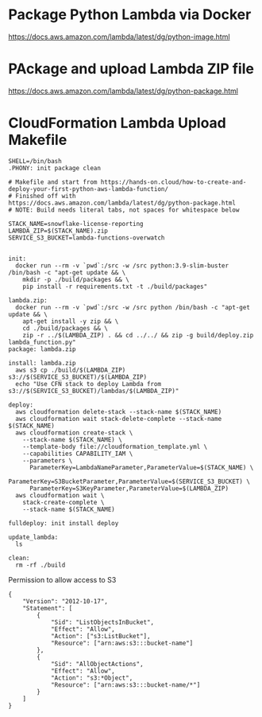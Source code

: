 # Package Python Lambda via Docker
  https://docs.aws.amazon.com/lambda/latest/dg/python-image.html

# PAckage and upload Lambda ZIP file
  https://docs.aws.amazon.com/lambda/latest/dg/python-package.html

# CloudFormation Lambda Upload Makefile

    SHELL=/bin/bash
    .PHONY: init package clean

    # Makefile and start from https://hands-on.cloud/how-to-create-and-deploy-your-first-python-aws-lambda-function/
    # Finished off with https://docs.aws.amazon.com/lambda/latest/dg/python-package.html
    # NOTE: Build needs literal tabs, not spaces for whitespace below

    STACK_NAME=snowflake-license-reporting
    LAMBDA_ZIP=$(STACK_NAME).zip
    SERVICE_S3_BUCKET=lambda-functions-overwatch


    init:
      docker run --rm -v `pwd`:/src -w /src python:3.9-slim-buster /bin/bash -c "apt-get update && \
        mkdir -p ./build/packages && \
        pip install -r requirements.txt -t ./build/packages"

    lambda.zip:
      docker run --rm -v `pwd`:/src -w /src python /bin/bash -c "apt-get update && \
        apt-get install -y zip && \
        cd ./build/packages && \
        zip -r ../$(LAMBDA_ZIP) . && cd ../../ && zip -g build/deploy.zip lambda_function.py"
    package: lambda.zip

    install: lambda.zip
      aws s3 cp ./build/$(LAMBDA_ZIP) s3://$(SERVICE_S3_BUCKET)/$(LAMBDA_ZIP)
      echo "Use CFN stack to deploy Lambda from s3://$(SERVICE_S3_BUCKET)/lambdas/$(LAMBDA_ZIP)"

    deploy:
      aws cloudformation delete-stack --stack-name $(STACK_NAME)
      aws cloudformation wait stack-delete-complete --stack-name $(STACK_NAME)
      aws cloudformation create-stack \
        --stack-name $(STACK_NAME) \
        --template-body file://cloudformation_template.yml \
        --capabilities CAPABILITY_IAM \
        --parameters \
          ParameterKey=LambdaNameParameter,ParameterValue=$(STACK_NAME) \
          ParameterKey=S3BucketParameter,ParameterValue=$(SERVICE_S3_BUCKET) \
          ParameterKey=S3KeyParameter,ParameterValue=$(LAMBDA_ZIP)
      aws cloudformation wait \
        stack-create-complete \
        --stack-name $(STACK_NAME)

    fulldeploy: init install deploy

    update_lambda:
      ls

    clean:
      rm -rf ./build
      
Permission to allow access to S3

    {
        "Version": "2012-10-17",
        "Statement": [
            {
                "Sid": "ListObjectsInBucket",
                "Effect": "Allow",
                "Action": ["s3:ListBucket"],
                "Resource": ["arn:aws:s3:::bucket-name"]
            },
            {
                "Sid": "AllObjectActions",
                "Effect": "Allow",
                "Action": "s3:*Object",
                "Resource": ["arn:aws:s3:::bucket-name/*"]
            }
        ]
    }


